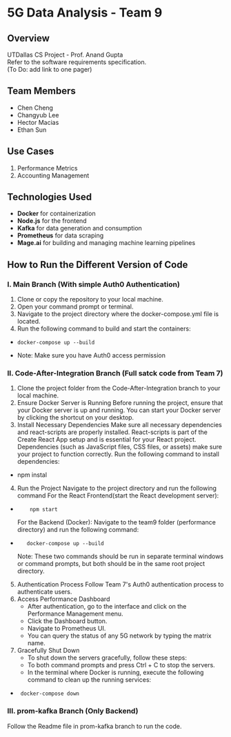 # 5G Data Analysis - Team 9

## Overview
UTDallas CS Project - Prof. Anand Gupta <br/>
Refer to the software requirements specification. <br/>
(To Do: add link to one pager)

## Team Members
* Chen Cheng
* Changyub Lee
* Hector Macias
* Ethan Sun

## Use Cases
1. Performance Metrics
2. Accounting Management

## Technologies Used
- **Docker** for containerization  
- **Node.js** for the frontend  
- **Kafka** for data generation and consumption  
- **Prometheus** for data scraping  
- **Mage.ai** for building and managing machine learning pipelines

## How to Run the Different Version of Code

### I. Main Branch (With simple Auth0 Authentication)
 1. Clone or copy the repository to your local machine.
 2. Open your command prompt or terminal.
 3. Navigate to the project directory where the docker-compose.yml file is located.
 4. Run the following command to build and start the containers:
 *     docker-compose up --build
 * Note: Make sure you have Auth0 access permission
   
### II. Code-After-Integration Branch (Full satck code from Team 7)
 1. Clone the project folder from the Code-After-Integration branch to your local machine.
 2. Ensure Docker Server is Running
    Before running the project, ensure that your Docker server is up and running.
    You can start your Docker server by clicking the shortcut on your desktop.
 3. Install Necessary Dependencies
    Make sure all necessary dependencies and react-scripts are properly installed.
    React-scripts is part of the Create React App setup and is essential for your React project.
    Dependencies (such as JavaScript files, CSS files, or assets) make sure your project to function correctly.
    Run the following command to install dependencies:
*   npm instal
 4. Run the Project
    Navigate to the project directory and run the following command
    For the React Frontend(start the React development server):   
*         npm start
    For the Backend (Docker):
    Navigate to the team9 folder (performance directory) and run the following command:
*        docker-compose up --build   
   Note: These two commands should be run in separate terminal windows or command prompts, but both should be in the same root project directory.
 5. Authentication Process
    Follow Team 7's Auth0 authentication process to authenticate users.
 6.   Access Performance Dashboard
      * After authentication, go to the interface and click on the Performance Management menu.
      * Click the Dashboard button.
      * Navigate to Prometheus UI.
      * You can query the status of any 5G network by typing the matrix name.
  7. Gracefully Shut Down
     * To shut down the servers gracefully, follow these steps:
     * To both command prompts and press Ctrl + C to stop the servers.
     * In the terminal where Docker is running, execute the following command to clean up the running services:
*      docker-compose down
  
### III. prom-kafka Branch (Only Backend)
Follow the Readme file in prom-kafka branch to run the code.

